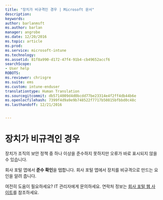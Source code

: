 ```yaml
---
title: "장치가 비규격인 경우 | Microsoft 문서"
description: 
keywords: 
author: barlanmsft
ms.author: barlan
manager: angrobe
ms.date: 12/20/2016
ms.topic: article
ms.prod: 
ms.service: microsoft-intune
ms.technology: 
ms.assetid: 81f8a990-d172-47f4-91b4-cb49652accf6
searchScope:
- User help
ROBOTS: 
ms.reviewer: chrisgre
ms.suite: ems
ms.custom: intune-enduser
translationtype: Human Translation
ms.sourcegitcommit: db5714009d4d0bcdd77be23314e4f2ff4db44b6e
ms.openlocfilehash: 7399f4d9a9e9b748522f7717b50815bfbbd0c48c
ms.lasthandoff: 12/21/2016


---
```


# <a name="your-device-is-noncompliant"></a>장치가 비규격인 경우

장치가 조직의 보안 정책 중 하나 이상을 준수하지 못하지만 오류가 바로 표시되지 않을 수 있습니다.  

회사 포털 앱에서 **준수 확인**을 탭합니다. 회사 포털 앱에서 장치를 비규격으로 만드는 요인을 알려 줍니다. 

여전히 도움이 필요하세요? IT 관리자에게 문의하세요. 연락처 정보는 [회사 포털 웹 사이트](http://portal.manage.microsoft.com)를 참조하세요.

